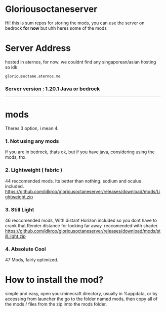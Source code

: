 # Gloriousoctaneserver

Hi!
this is sum repos for storing the mods, you can use the server on bedrock **for now** but uhh heres some of the mods

# Server Address
hosted in aternos, for now. we couldnt find any singaporean/asian hosting so idk
```http
gloriousoctane.aternos.me
```
### Server version : 1.20.1 Java or bedrock
---
# mods
Theres 3 option, i mean 4.
### 1. Not using any mods
If you are in bedrock, thats ok, but if you have java, considering using the mods, thx.


### 2. Lightweight ( fabric )
44 reccomended mods. Its better than nothing. sodium and oculus included.
https://github.com/idkroo/gloriousoctaneserver/releases/download/mods/Lightweight.zip


### 3. Still Light
46 reccomended mods, With distant Horizon included so you dont have to crank that Render distance for looking far away. reccomended with shader. 
https://github.com/idkroo/gloriousoctaneserver/releases/download/mods/still.light.zip

### 4. Absolute Cool
47 Mods, fairly optimized.

# How to install the mod?
simple and easy, open your.minecraft directory, usually in %appdata, or by accessing from launcher the go to the folder named mods, then copy all of the mods / files from the zip imto the mods folder.
